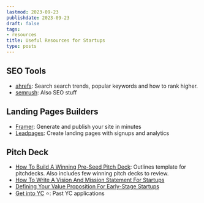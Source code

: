 ```yaml
---
lastmod: 2023-09-23
publishdate: 2023-09-23
draft: false
tags:
- resources
title: Useful Resources for Startups
type: posts
---
```


## SEO Tools

* [ahrefs](https://ahrefs.com/): Search search trends, popular keywords and how to rank higher.
* [semrush](https://www.semrush.com/): Also SEO stuff

## Landing Pages Builders

* [Framer](https://www.framer.com/): Generate and publish your site in minutes
* [Leadpages](https://www.leadpages.com/): Create landing pages with signups and analytics

## Pitch Deck

* [How To Build A Winning Pre-Seed Pitch Deck](https://www.antler.co/academy/pre-seed-pitch-deck): Outlines template for pitchdecks. Also includes few winning pitch decks to review.
* [How To Write A Vision And Mission Statement For Startups](https://www.antler.co/academy/mission-and-vision-statements?pb=antlers-9-step-playbook-for-raising-pre-seed-investment)
* [Defining Your Value Proposition For Early-Stage Startups](https://www.antler.co/academy/startup-value-proposition?pb=antlers-9-step-playbook-for-raising-pre-seed-investment)
* [Get into YC](https://getintoyc.com/) ⭐: Past YC applications
